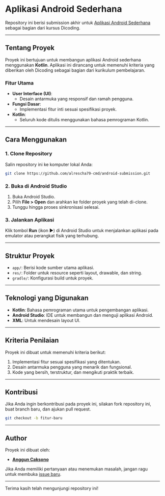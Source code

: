 # **Aplikasi Android Sederhana**

Repository ini berisi submission akhir untuk [Aplikasi Android Sederhana](https://www.dicoding.com/academies/51-belajar-membuat-aplikasi-android-untuk-pemula) sebagai bagian dari kursus Dicoding.

---

## **Tentang Proyek**
Proyek ini bertujuan untuk membangun aplikasi Android sederhana menggunakan **Kotlin**. Aplikasi ini dirancang untuk memenuhi kriteria yang diberikan oleh Dicoding sebagai bagian dari kurikulum pembelajaran.

### **Fitur Utama**
- **User Interface (UI)**:
  - Desain antarmuka yang responsif dan ramah pengguna.
- **Fungsi Dasar**:
  - Implementasi fitur inti sesuai spesifikasi proyek.
- **Kotlin**:
  - Seluruh kode ditulis menggunakan bahasa pemrograman Kotlin.

---

## **Cara Menggunakan**

### **1. Clone Repository**
Salin repository ini ke komputer lokal Anda:
```bash
git clone https://github.com/alrescha79-cmd/android-submission.git
```

### **2. Buka di Android Studio**
1. Buka Android Studio.
2. Pilih **File > Open** dan arahkan ke folder proyek yang telah di-clone.
3. Tunggu hingga proses sinkronisasi selesai.

### **3. Jalankan Aplikasi**
Klik tombol **Run** (ikon ▶️) di Android Studio untuk menjalankan aplikasi pada emulator atau perangkat fisik yang terhubung.

---

## **Struktur Proyek**

- `app/`: Berisi kode sumber utama aplikasi.
- `res/`: Folder untuk resource seperti layout, drawable, dan string.
- `gradle/`: Konfigurasi build untuk proyek.

---

## **Teknologi yang Digunakan**
- **Kotlin**: Bahasa pemrograman utama untuk pengembangan aplikasi.
- **Android Studio**: IDE untuk membangun dan menguji aplikasi Android.
- **XML**: Untuk mendesain layout UI.

---

## **Kriteria Penilaian**
Proyek ini dibuat untuk memenuhi kriteria berikut:
1. Implementasi fitur sesuai spesifikasi yang ditentukan.
2. Desain antarmuka pengguna yang menarik dan fungsional.
3. Kode yang bersih, terstruktur, dan mengikuti praktik terbaik.

---

## **Kontribusi**
Jika Anda ingin berkontribusi pada proyek ini, silakan fork repository ini, buat branch baru, dan ajukan pull request.

```bash
git checkout -b fitur-baru
```

---

## **Author**
Proyek ini dibuat oleh:
- **[Anggun Caksono](https://github.com/alrescha79-cmd)**

Jika Anda memiliki pertanyaan atau menemukan masalah, jangan ragu untuk membuka [issue baru](https://github.com/alrescha79-cmd/android-submission/issues).

---

Terima kasih telah mengunjungi repository ini!
